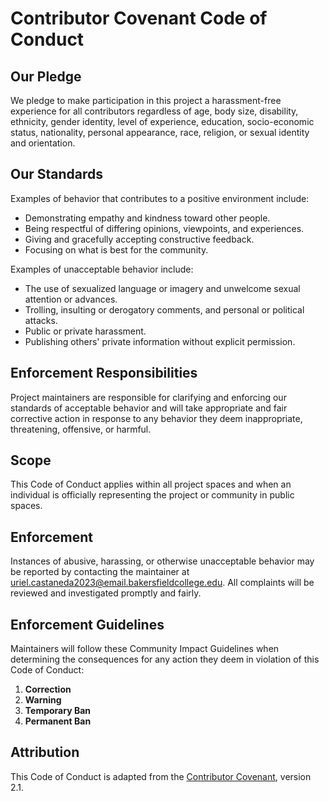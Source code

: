 # Contributor Covenant Code of Conduct

## Our Pledge
We pledge to make participation in this project a harassment-free experience for
all contributors regardless of age, body size, disability, ethnicity, gender
identity, level of experience, education, socio-economic status, nationality,
personal appearance, race, religion, or sexual identity and orientation.

## Our Standards
Examples of behavior that contributes to a positive environment include:
- Demonstrating empathy and kindness toward other people.
- Being respectful of differing opinions, viewpoints, and experiences.
- Giving and gracefully accepting constructive feedback.
- Focusing on what is best for the community.

Examples of unacceptable behavior include:
- The use of sexualized language or imagery and unwelcome sexual attention or
  advances.
- Trolling, insulting or derogatory comments, and personal or political attacks.
- Public or private harassment.
- Publishing others' private information without explicit permission.

## Enforcement Responsibilities
Project maintainers are responsible for clarifying and enforcing our standards
of acceptable behavior and will take appropriate and fair corrective action in
response to any behavior they deem inappropriate, threatening, offensive, or
harmful.

## Scope
This Code of Conduct applies within all project spaces and when an individual
is officially representing the project or community in public spaces.

## Enforcement
Instances of abusive, harassing, or otherwise unacceptable behavior may be
reported by contacting the maintainer at
[uriel.castaneda2023@email.bakersfieldcollege.edu](mailto:uriel.castaneda2023@email.bakersfieldcollege.edu).
All complaints will be reviewed and investigated promptly and fairly.

## Enforcement Guidelines
Maintainers will follow these Community Impact Guidelines when determining the
consequences for any action they deem in violation of this Code of Conduct:

1. **Correction**
2. **Warning**
3. **Temporary Ban**
4. **Permanent Ban**

## Attribution
This Code of Conduct is adapted from the [Contributor Covenant][homepage],
version 2.1.

[homepage]: https://www.contributor-covenant.org
